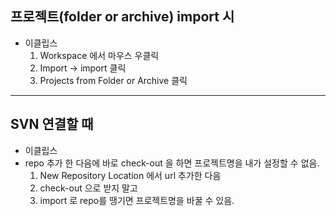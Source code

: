 ## 프로젝트(folder or archive) import 시

* 이클립스
    1. Workspace 에서 마우스 우클릭
    2. Import -> import 클릭
    3. Projects from Folder or Archive 클릭

---

## SVN 연결할 때

* 이클립스 
* repo 추가 한 다음에 바로 check-out 을 하면 프로젝트명을 내가 설정할 수 없음.
    1. New Repository Location 에서 url 추가한 다음
    2. check-out 으로 받지 말고
    3. import 로 repo를 땡기면 프로젝트명을 바꿀 수 있음.

